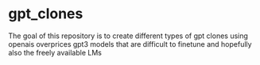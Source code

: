 # gpt_clones

The goal of this repository is to create different types of gpt clones using openais overprices gpt3 models that are difficult to finetune and hopefully also the freely available LMs
